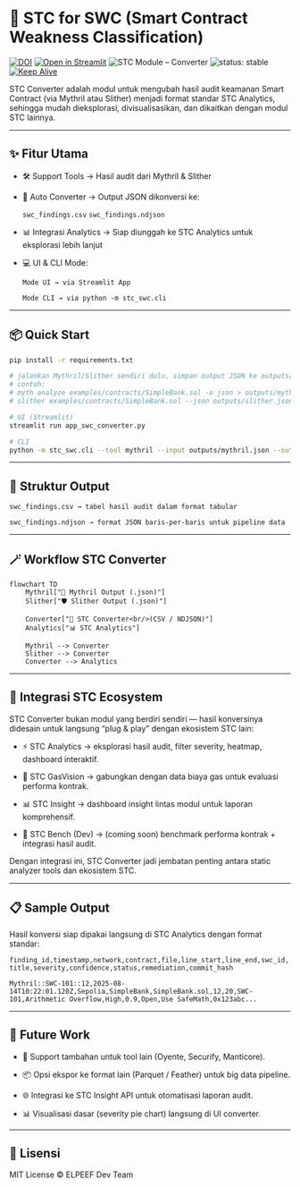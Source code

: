 # 🔐 STC for SWC (Smart Contract Weakness Classification)

[![DOI](https://zenodo.org/badge/DOI/10.5281/zenodo.16888878.svg)](https://doi.org/10.5281/zenodo.16888878)
[![Open in Streamlit](https://static.streamlit.io/badges/streamlit_badge_black_white.svg)](https://stc-converter.streamlit.app/)
![STC Module – Converter](https://img.shields.io/badge/STC%20Module-Converter-orange)
![status: stable](https://img.shields.io/badge/status-stable-brightgreen)
[![Keep Alive](https://github.com/mrbrightsides/stc-swc/actions/workflows/ping.yml/badge.svg)](https://github.com/mrbrightsides/stc-swc/actions/workflows/ping.yml)

STC Converter adalah modul untuk mengubah hasil audit keamanan Smart Contract (via Mythril atau Slither) menjadi format standar STC Analytics, sehingga mudah dieksplorasi, divisualisasikan, dan dikaitkan dengan modul STC lainnya.

---

## ✨ Fitur Utama

- 🛠 Support Tools → Hasil audit dari Mythril & Slither

- 🔄 Auto Converter → Output JSON dikonversi ke:

  `swc_findings.csv`
  `swc_findings.ndjson`

- 📊 Integrasi Analytics → Siap diunggah ke STC Analytics untuk eksplorasi lebih lanjut

- 💻 UI & CLI Mode:

  `Mode UI → via Streamlit App`

  `Mode CLI → via python -m stc_swc.cli`

---

## 📦 Quick Start

```bash
pip install -r requirements.txt

# jalankan Mythril/Slither sendiri dulu, simpan output JSON ke outputs/
# contoh:
# myth analyze examples/contracts/SimpleBank.sol -o json > outputs/mythril.json
# slither examples/contracts/SimpleBank.sol --json outputs/slither.json

# UI (Streamlit)
streamlit run app_swc_converter.py

# CLI
python -m stc_swc.cli --tool mythril --input outputs/mythril.json --out-dir outputs
```

---

## 📂 Struktur Output

  `swc_findings.csv → tabel hasil audit dalam format tabular`

  `swc_findings.ndjson → format JSON baris-per-baris untuk pipeline data`

---

## 🪄 Workflow STC Converter

```mermaid
flowchart TD
    Mythril["🧠 Mythril Output (.json)"]
    Slither["🛡 Slither Output (.json)"]

    Converter["🔄 STC Converter<br/>(CSV / NDJSON)"]
    Analytics["📊 STC Analytics"]

    Mythril --> Converter
    Slither --> Converter
    Converter --> Analytics
```

---

## 🔗 Integrasi STC Ecosystem

STC Converter bukan modul yang berdiri sendiri — hasil konversinya didesain untuk langsung “plug & play” dengan ekosistem STC lain:

- ⚡ STC Analytics → eksplorasi hasil audit, filter severity, heatmap, dashboard interaktif.

- 💸 STC GasVision → gabungkan dengan data biaya gas untuk evaluasi performa kontrak.

- 📊 STC Insight → dashboard insight lintas modul untuk laporan komprehensif.

- 🧪 STC Bench (Dev) → (coming soon) benchmark performa kontrak + integrasi hasil audit.

Dengan integrasi ini, STC Converter jadi jembatan penting antara static analyzer tools dan ekosistem STC.

---

## 📋 Sample Output

Hasil konversi siap dipakai langsung di STC Analytics dengan format standar:

  `finding_id,timestamp,network,contract,file,line_start,line_end,swc_id,title,severity,confidence,status,remediation,commit_hash`
  
  `Mythril::SWC-101::12,2025-08-14T10:22:01.120Z,Sepolia,SimpleBank,SimpleBank.sol,12,20,SWC-101,Arithmetic Overflow,High,0.9,Open,Use SafeMath,0x123abc...`

---

## 🚀 Future Work

- 🔄 Support tambahan untuk tool lain (Oyente, Securify, Manticore).

- 📦 Opsi ekspor ke format lain (Parquet / Feather) untuk big data pipeline.

- 🌐 Integrasi ke STC Insight API untuk otomatisasi laporan audit.

- 📊 Visualisasi dasar (severity pie chart) langsung di UI converter.

---

## 📜 Lisensi

MIT License © ELPEEF Dev Team
